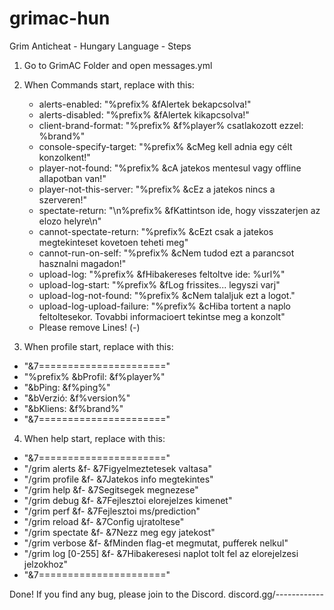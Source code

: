 # grimac-hun

Grim Anticheat - Hungary Language - Steps
1. Go to GrimAC Folder and open messages.yml
2. When Commands start, replace with this:
   - alerts-enabled: "%prefix% &fAlertek bekapcsolva!"
   - alerts-disabled: "%prefix% &fAlertek kikapcsolva!"
   - client-brand-format: "%prefix% &f%player% csatlakozott ezzel: %brand%"
   - console-specify-target: "%prefix% &cMeg kell adnia egy célt konzolkent!"
   - player-not-found: "%prefix% &cA jatekos mentesul vagy offline allapotban van!"
   - player-not-this-server: "%prefix% &cEz a jatekos nincs a szerveren!"
   - spectate-return: "\n%prefix% &fKattintson ide, hogy visszaterjen az elozo helyre\n"
   - cannot-spectate-return: "%prefix% &cEzt csak a jatekos megtekinteset kovetoen teheti meg"
   - cannot-run-on-self: "%prefix% &cNem tudod ezt a parancsot hasznalni magadon!"
   - upload-log: "%prefix% &fHibakereses feltoltve ide: %url%"
   - upload-log-start: "%prefix% &fLog frissites... legyszi varj"
   - upload-log-not-found: "%prefix% &cNem talaljuk ezt a logot."
   - upload-log-upload-failure: "%prefix% &cHiba tortent a naplo feltoltesekor. Tovabbi informacioert tekintse meg a konzolt"
   - Please remove Lines! (-)


3. When profile start, replace with this:
  - "&7======================"
  - "%prefix% &bProfil: &f%player%"
  - "&bPing: &f%ping%"
  - "&bVerzió: &f%version%"
  - "&bKliens: &f%brand%"
  - "&7======================"

4. When help start, replace with this: 
  - "&7======================"
  - "/grim alerts &f- &7Figyelmeztetesek valtasa"
  - "/grim profile <player> &f- &7Jatekos info megtekintes"
  - "/grim help &f- &7Segitsegek megnezese"
  - "/grim debug <player> &f- &7Fejlesztoi elorejelzes kimenet"
  - "/grim perf &f- &7Fejlesztoi ms/prediction"
  - "/grim reload &f- &7Config ujratoltese"
  - "/grim spectate <player> &f- &7Nezz meg egy jatekost"
  - "/grim verbose &f- &fMinden flag-et megmutat, pufferek nelkul"
  - "/grim log [0-255] &f- &7Hibakeresesi naplot tolt fel az elorejelzesi jelzokhoz"
  - "&7======================"
  
  
  Done!
  If you find any bug, please join to the Discord.
  discord.gg/------------
